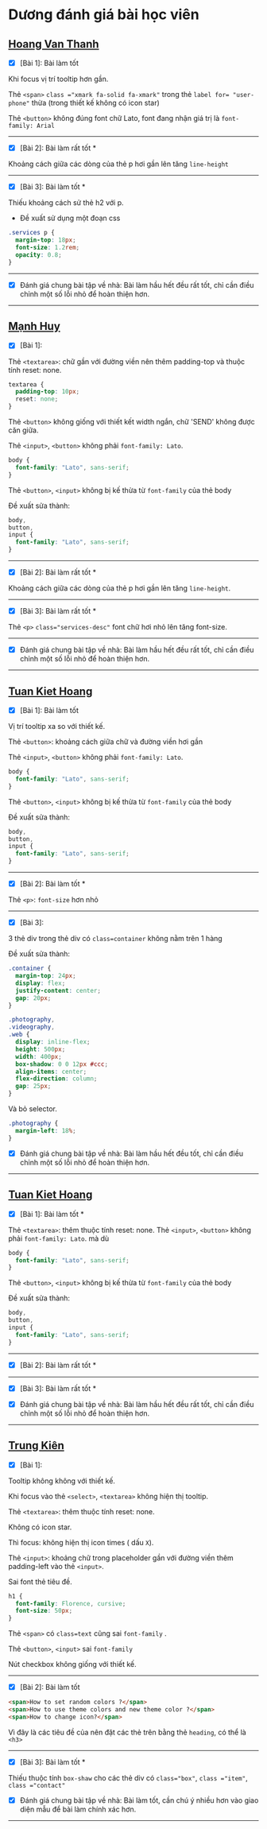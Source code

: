 # Dương đánh giá bài học viên

## [Hoang Van Thanh](https://github.com/YanShu92/F8-Fullstack-K4/tree/main/Day_5)

- [x] [Bài 1]: Bài làm tốt

Khi focus vị trí tooltip hơn gần.

Thẻ `<span>` `class ="xmark fa-solid fa-xmark"` trong thẻ `label for= "user-phone"` thừa (trong thiết kế không có icon star)

Thẻ `<button>` không đúng font chữ Lato, font đang nhận giá trị là `font-family: Arial`

---

- [x] [Bài 2]: Bài làm rất tốt \*

Khoảng cách giữa các dòng của thẻ p hơi gần lên tăng `line-height`

---

- [x] [Bài 3]: Bài làm tốt \*

Thiếu khoảng cách sử thẻ h2 với p.

- Đề xuất sử dụng một đoạn css

```css
.services p {
  margin-top: 18px;
  font-size: 1.2rem;
  opacity: 0.8;
}
```

---

- [x] Đánh giá chung bài tập về nhà: Bài làm hầu hết đều rất tốt, chỉ cần điều chỉnh một số lỗi nhỏ để hoàn thiện hơn.

---

## [Mạnh Huy](https://github.com/HuyNguyen3107/F8_Fullstack_Offline_K4/tree/main/Day_05)

- [x] [Bài 1]:

Thẻ `<textarea>`: chữ gần với đường viền nên thêm padding-top và thuộc tính reset: none.

```css
textarea {
  padding-top: 10px;
  reset: none;
}
```

Thẻ `<button>` không giống với thiết kết width ngắn, chữ 'SEND' không được căn giữa.

Thẻ `<input>`, `<button>` không phải `font-family: Lato`.

```css
body {
  font-family: "Lato", sans-serif;
}
```

Thẻ `<button>`, `<input>` không bị kế thừa từ `font-family` của thẻ body

Đề xuất sửa thành:

```css
body,
button,
input {
  font-family: "Lato", sans-serif;
}
```

---

- [x] [Bài 2]: Bài làm rất tốt \*

Khoảng cách giữa các dòng của thẻ p hơi gần lên tăng `line-height`.

---

- [x] [Bài 3]: Bài làm rất tốt \*

Thẻ `<p>` `class="services-desc"` font chữ hơi nhỏ lên tăng font-size.

---

- [x] Đánh giá chung bài tập về nhà: Bài làm hầu hết đều rất tốt, chỉ cần điều chỉnh một số lỗi nhỏ để hoàn thiện hơn.

---

## [Tuan Kiet Hoang](https://github.com/suspiciously36/f8_fullstack_k4/tree/main/day-05)

- [x] [Bài 1]: Bài làm tốt

Vị trí tooltip xa so với thiết kế.

Thẻ `<button>`: khoảng cách giữa chữ và đường viền hơi gần

Thẻ `<input>`, `<button>` không phải `font-family: Lato`.

```css
body {
  font-family: "Lato", sans-serif;
}
```

Thẻ `<button>`, `<input>` không bị kế thừa từ `font-family` của thẻ body

Đề xuất sửa thành:

```css
body,
button,
input {
  font-family: "Lato", sans-serif;
}
```

---

- [x] [Bài 2]: Bài làm tốt \*

Thẻ `<p>`: `font-size` hơn nhỏ

---

- [x] [Bài 3]:

3 thẻ div trong thẻ div có `class=container` không nằm trên 1 hàng

Đề xuất sửa thành:

```css
.container {
  margin-top: 24px;
  display: flex;
  justify-content: center;
  gap: 20px;
}

.photography,
.videography,
.web {
  display: inline-flex;
  height: 500px;
  width: 400px;
  box-shadow: 0 0 12px #ccc;
  align-items: center;
  flex-direction: column;
  gap: 25px;
}
```

Và bỏ selector.

```css
.photography {
  margin-left: 18%;
}
```

- [x] Đánh giá chung bài tập về nhà: Bài làm hầu hết đều tốt, chỉ cần điều chỉnh một số lỗi nhỏ để hoàn thiện hơn.

---

## [Tuan Kiet Hoang](https://github.com/Vietha22/f8_fullstack_k4/tree/main/Day_5)

- [x] [Bài 1]: Bài làm tốt \*

Thẻ `<textarea>`: thêm thuộc tính reset: none.
Thẻ `<input>`, `<button>` không phải `font-family: Lato`.
mà dù

```css
body {
  font-family: "Lato", sans-serif;
}
```

Thẻ `<button>`, `<input>` không bị kế thừa từ `font-family` của thẻ body

Đề xuất sửa thành:

```css
body,
button,
input {
  font-family: "Lato", sans-serif;
}
```

---

- [x] [Bài 2]: Bài làm rất tốt \*

---

- [x] [Bài 3]: Bài làm rất tốt \*

- [x] Đánh giá chung bài tập về nhà: Bài làm hầu hết đều rất tốt, chỉ cần điều chỉnh một số lỗi nhỏ để hoàn thiện hơn.

---

## [Trung Kiên](https://github.com/KIENTT99/F8-Fullstack-k4/tree/main/ngay_5)

- [x] [Bài 1]:

Tooltip không không với thiết kế.

Khi focus vào thẻ `<select>`, `<textarea>` không hiện thị tooltip.

Thẻ `<textarea>`: thêm thuộc tính reset: none.

Không có icon star.

Thì focus: không hiện thị icon times ( dấu `X`).

Thẻ `<input>`: khoảng chữ trong placeholder gần với đường viền thêm padding-left vào thẻ `<input>`.

Sai font thẻ tiêu đề.

```css
h1 {
  font-family: Florence, cursive;
  font-size: 50px;
}
```

Thẻ `<span>` có `class=text` cũng sai `font-family` .

Thẻ `<button>`, `<input>` sai `font-family`

Nút checkbox không giống với thiết kế.

---

- [x] [Bài 2]: Bài làm tốt

```html
<span>How to set random colors ?</span>
<span>How to use theme colors and new theme color ?</span>
<span>How to change icon?</span>
```

Vì đây là các tiêu đề của nên đặt các thẻ trên bằng thẻ `heading`, có thể là `<h3>`

---

- [x] [Bài 3]: Bài làm tốt \*

Thiếu thuộc tính `box-shaw` cho các thẻ div có `class="box"`, `class ="item"`, `class ="contact"`

- [x] Đánh giá chung bài tập về nhà: Bài làm tốt, cần chú ý nhiều hơn vào giao diện mẫu để bài làm chính xác hơn.

---
